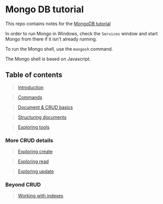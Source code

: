 # Mongo DB tutorial

This repo contains notes for the [MongoDB tutorial](https://checkout.udemy.com/course/mongodb-the-complete-developers-guide/learn)

In order to run Mongo in Windows, check the `Services` window and start Mongo from there if it isn't already running.

To run the Mongo shell, use the `mongosh` command.

The Mongo shell is based on Javascript.

## Table of contents

> [Introduction](./chapters/introduction/Introduction.md)

> [Commands](./chapters/commands/Commands.md)

> [Document & CRUD basics](./chapters/crud-basics/CrudBasics.md)

> [Structuring documents](./chapters/structuringDocuments/StructuringDocuments.md)

> [Exploring tools](./chapters/exploring-tools/ExploringTools.md)

### More CRUD details

> [Exploring create](./chapters/exploring-create/ExploringCreate.md)

> [Exploring read](./chapters/exploring-read/ExploringRead.md)

> [Exploring update](./chapters/exploring-update/ExploringRead.md)

### Beyond CRUD

> [Working with indexes](./chapters/working-with-indexes/WorkingWithIndexes.md)
